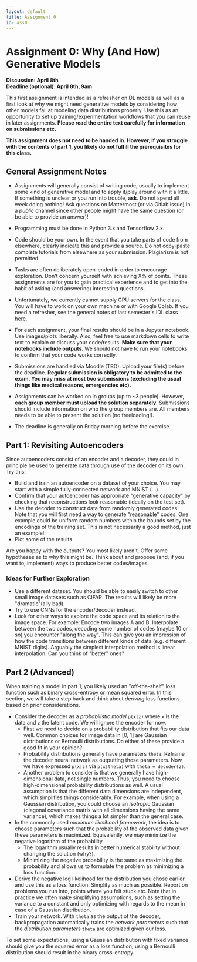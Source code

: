 ```yaml
---
layout: default
title: Assignment 0
id: ass0
---
```



# Assignment 0: Why (And How) Generative Models
**Discussion: April 8th**  
**Deadline (optional): April 8th, 9am**

This first assignment is intended as a refresher on DL models as well as a first
look at why we might need generative models by
considering how other models fail at modeling data distributions properly.
Use this as an opportunity to set up
training/experimentation workflows that you can reuse in later assignments.
**Please read the entire text carefully for information on submissions etc.**

**This assignment does not need to be handed in. However, if you struggle with
the contents of part 1, you likely do not fulfill the prerequisites
for this class.**


## General Assignment Notes
- Assignments will generally
consist of writing code, usually to implement some kind of generative model and
to apply it/play around with it a little. If something is unclear or you run
into trouble, **ask**. Do not spend all week doing nothing! Ask questions on
Mattermost (or via Gitlab issue) in a _public_ channel since other people might
have the same question (or be able to provide an answer)!

- Programming must be done in Python 3.x and Tensorflow 2.x.

- Code should be your own. In the event that you take parts of code from elsewhere,
clearly indicate this and provide a source. Do not copy-paste complete tutorials
  from elsewhere as your submission. Plagiarism is not permitted!

- Tasks are often deliberately open-ended in order to encourage exploration. Don't
concern yourself with achieving X% of points. These assignments are for you to
gain practical experience and to get into the habit of asking (and answering)
interesting questions.

- Unfortunately, we currently cannot supply GPU servers for the class.
You will have to work on your own machine or with Google Colab. If you need a
refresher, see the general notes of last semester's IDL class 
[here](https://ovgu-ailab.github.io/idl2021/ass1.html). 

- For each assignment, your final results should be in a Jupyter notebook. Use 
images/plots liberally. Also, feel free to use markdown cells to write text to 
explain or discuss your code/results. **Make sure that your notebooks include
outputs**. We should not have to run your notebooks to confirm that your code
works correctly.

- Submissions are handled via 
Moodle (TBD). Upload your file(s)
before the deadline. **Regular submission is obligatory to be admitted to the exam.
You may miss at most two submissions (excluding the usual
things like medical reasons, emergencies etc).**
  
- Assignments can be worked on in groups (up to ~3 people). However, **each group
member must upload the solution separately**. Submissions should include
  information on who the group members are. All members needs to be able to
  present the solution (no freeloading!).

- The deadline is generally on Friday morning before the exercise.


## Part 1: Revisiting Autoencoders

Since autoencoders consist of an encoder and a decoder, they could in principle
be used to generate data through use of the decoder on its own. Try this:
- Build and train an autoencoder on a dataset of your choice. You may start with
a simple fully-connected network and MNIST (...).
- Confirm that your autoencoder has appropriate "generative capacity" by 
checking that reconstructions look reasonable (ideally on the test set).
- Use the decoder to construct data from randomly generated codes. Note that you
will first need a way to generate "reasonable" codes. One example could be
uniform random numbers within the bounds set by the encodings of the training
set. This is not necessarily a good method, just an example!
- Plot some of the results.

Are you happy with the outputs? You most likely aren't. Offer some hypotheses as
to why this might be. Think about and propose (and, if you want to, implement)
ways to produce better codes/images.


### Ideas for Further Exploration

- Use a different dataset. You should be able to easily switch to other small
image datasets such as CIFAR. The results will likely be more 
"dramatic"(ally bad).
- Try to use CNNs for the encoder/decoder instead.
- Look for other ways to explore the code space and its relation to the image
space. For example: Encode two images A and B. Interpolate between the two
codes, decoding some number of codes (maybe 10 or so) you encounter "along the 
way". This can give you an impression of how the code transitions between
different kinds of data (e.g. different MNIST digits). Arguably the simplest
interpolation method is linear interpolation. Can you think of "better" ones?


## Part 2 (Advanced)

When training a model in part 1, you likely used an "off-the-shelf" loss function
such as binary cross-entropy or mean squared error. In this section, we will take
a step back and think about _deriving_ loss functions based on prior considerations.
- Consider the decoder as a _probabilistic model_ `p(x|z)` where `x` is the data and
`z` the latent code. We will ignore the encoder for now.
  - First we need to decide on a probability distribution that fits our data well.
  Common choices for image data in [0, 1] are Gaussian distributions or Bernoulli
  distributions. Do either of these provide a good fit in your opinion?
  - Probability distributions generally have parameters `theta`. Reframe the
  decoder neural network as outputting those parameters. Now, we have expressed
  `p(x|z)` via `p(x|theta)` with `theta = decoder(z)`.
  - Another problem to consider is that we generally have high-dimensional data,
  not single numbers. Thus, you need to choose 
    high-dimensional probability distributions as well. A usual assumption is 
    that the different data dimensions are independent, which simplifies things
    considerably. For example, when using a Gaussian distribution, you could
    choose an _isotropic_ Gaussian (diagonal covariance matrix with all dimensions
    having the same variance), which makes things a lot simpler than the general
    case.
- In the commonly used _maximum likelihood framework_, the idea is to choose
parameters such that the probability of the observed data given these parameters
is maximized. Equivalently, we may minimize the negative logarithm of the probability.
  - The logarithm usually results in better numerical stability without changing
  the solution (why?).
  - Minimizing the negative probability is the same as maximizing the probability
  and allows us to formulate the problem as minimizing a loss function.
- Derive the negative log likelihood for the distribution you chose earlier and
use this as a loss function. Simplify as much as possible.
 Report on problems you run into, points where you
felt stuck etc. Note that in practice we often make simplifying assumptions, such
as setting the variance to a constant and only optimizing with regards to the mean 
  in case of a Gaussian distribution.
- Train your network. With `theta` as the output of the decoder, backpropagation
automatically trains the _network parameters_ such that the _distribution parameters_
`theta` are optimized given our loss.

To set some expectations, using a Gaussian distribution with fixed variance should
give you the squared error as a loss function; using a Bernoulli distribution should
result in the binary cross-entropy.
